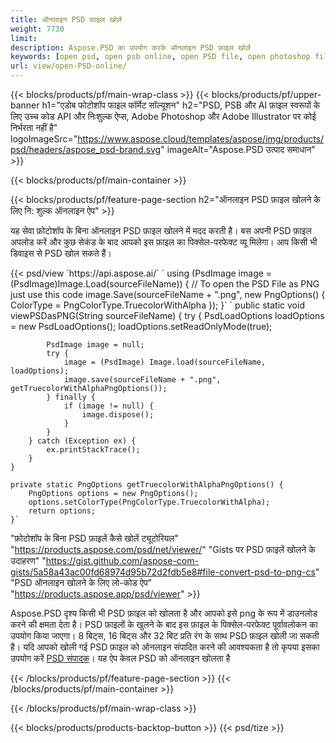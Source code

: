 ```yaml
---
title: ऑनलाइन PSD फ़ाइल खोलें
weight: 7730
limit: 
description: Aspose.PSD का उपयोग करके ऑनलाइन PSD फ़ाइल खोलें
keywords: [open psd, open psb online, open PSD file, open photoshop file, preview psd]
url: view/open-PSD-online/
---
```


{{< blocks/products/pf/main-wrap-class >}}
{{< blocks/products/pf/upper-banner h1="एडोब फोटोशॉप फाइल फॉर्मेट सॉल्यूशन" h2="PSD, PSB और AI फ़ाइल स्वरूपों के लिए उच्च कोड API और निःशुल्क ऐप्स, Adobe Photoshop और Adobe Illustrator पर कोई निर्भरता नहीं है" logoImageSrc="https://www.aspose.cloud/templates/aspose/img/products/psd/headers/aspose_psd-brand.svg" imageAlt="Aspose.PSD उत्पाद समाधान" >}}

{{< blocks/products/pf/main-container >}}

{{< blocks/products/pf/feature-page-section h2="ऑनलाइन PSD फ़ाइल खोलने के लिए नि: शुल्क ऑनलाइन ऐप" >}}
<p>यह सेवा फ़ोटोशॉप के बिना ऑनलाइन PSD फ़ाइल खोलने में मदद करती है। बस अपनी PSD फ़ाइल अपलोड करें और कुछ सेकंड के बाद आपको इस फ़ाइल का पिक्सेल-परफेक्ट व्यू मिलेगा। आप किसी भी डिवाइस से PSD खोल सकते हैं।</p>
{{< psd/view `https://api.aspose.ai/` 
`    using (PsdImage image = (PsdImage)Image.Load(sourceFileName))
    {
	    // To open the PSD File as PNG just use this code
        image.Save(sourceFileName + ".png",  new PngOptions() {  ColorType = PngColorType.TruecolorWithAlpha });
    }` 	`    public static void viewPSDasPNG(String sourceFileName) {
        try {
            PsdLoadOptions loadOptions = new PsdLoadOptions();
            loadOptions.setReadOnlyMode(true);
            
            PsdImage image = null;
            try {
                image = (PsdImage) Image.load(sourceFileName, loadOptions);
                image.save(sourceFileName + ".png", getTruecolorWithAlphaPngOptions());
            } finally {
                if (image != null) {
                    image.dispose();
                }
            }
        } catch (Exception ex) {
            ex.printStackTrace();
        }
    }
    
    private static PngOptions getTruecolorWithAlphaPngOptions() {
        PngOptions options = new PngOptions();
        options.setColorType(PngColorType.TruecolorWithAlpha);
        return options;
    }` 
"फ़ोटोशॉप के बिना PSD फ़ाइलें कैसे खोलें ट्यूटोरियल" "https://products.aspose.com/psd/net/viewer/" 
"Gists पर PSD फ़ाइलें खोलने के उदाहरण" "https://gist.github.com/aspose-com-gists/5a58a43ac00fd68974d95b72d2fdb5e8#file-convert-psd-to-png-cs" 
"PSD ऑनलाइन खोलने के लिए लो-कोड ऐप" "https://products.aspose.app/psd/viewer" >}}
<p>Aspose.PSD दृश्य किसी भी PSD फ़ाइल को खोलता है और आपको इसे png के रूप में डाउनलोड करने की क्षमता देता है। PSD फ़ाइलों के खुलने के बाद इस फ़ाइल के पिक्सेल-परफेक्ट पूर्वावलोकन का उपयोग किया जाएगा। 8 बिट्स, 16 बिट्स और 32 बिट प्रति रंग के साथ PSD फ़ाइल खोली जा सकती है। यदि आपको खोली गई PSD फ़ाइल को ऑनलाइन संपादित करने की आवश्यकता है तो कृपया इसका उपयोग करें <a href="https://products.aspose.app/psd/editor">PSD संपादक</a>। यह ऐप केवल PSD को ऑनलाइन खोलता है</p>
{{< /blocks/products/pf/feature-page-section >}}
{{< /blocks/products/pf/main-container >}}


{{< /blocks/products/pf/main-wrap-class >}}

{{< blocks/products/products-backtop-button >}}
{{< psd/tize >}}
